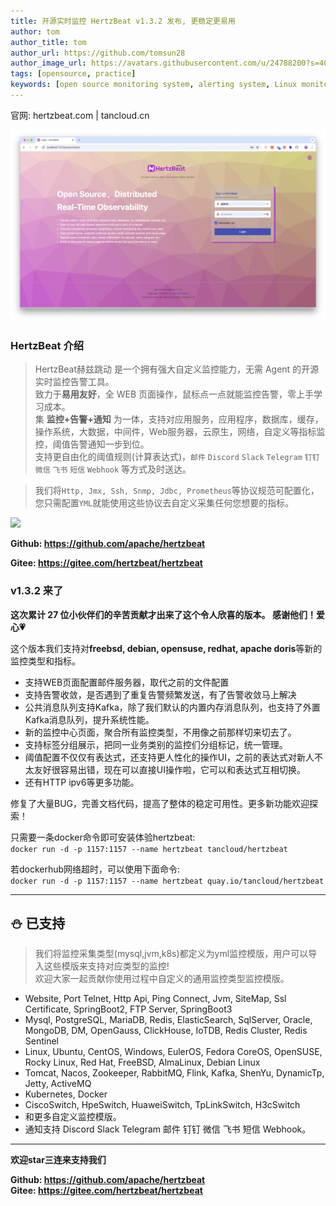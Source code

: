 ```yaml
---
title: 开源实时监控 HertzBeat v1.3.2 发布, 更稳定更易用
author: tom  
author_title: tom   
author_url: https://github.com/tomsun28  
author_image_url: https://avatars.githubusercontent.com/u/24788200?s=400&v=4  
tags: [opensource, practice]
keywords: [open source monitoring system, alerting system, Linux monitoring]
---
```


官网: hertzbeat.com | tancloud.cn


![hertzBeat](/img/home/0.png)

### HertzBeat 介绍

> HertzBeat赫兹跳动 是一个拥有强大自定义监控能力，无需 Agent 的开源实时监控告警工具。     
> 致力于**易用友好**，全 WEB 页面操作，鼠标点一点就能监控告警，零上手学习成本。   
> 集 **监控+告警+通知** 为一体，支持对应用服务，应用程序，数据库，缓存，操作系统，大数据，中间件，Web服务器，云原生，网络，自定义等指标监控，阈值告警通知一步到位。   
> 支持更自由化的阈值规则(计算表达式)，`邮件` `Discord` `Slack` `Telegram` `钉钉` `微信` `飞书` `短信` `Webhook` 等方式及时送达。

> 我们将`Http, Jmx, Ssh, Snmp, Jdbc, Prometheus`等协议规范可配置化，您只需配置`YML`就能使用这些协议去自定义采集任何您想要的指标。


![](https://p3-juejin.byteimg.com/tos-cn-i-k3u1fbpfcp/4236e748f5ac4352b7cf4bb65ccf97aa~tplv-k3u1fbpfcp-zoom-1.image)


**Github: https://github.com/apache/hertzbeat**

**Gitee: https://gitee.com/hertzbeat/hertzbeat**

### v1.3.2 来了

**这次累计 27 位小伙伴们的辛苦贡献才出来了这个令人欣喜的版本。 感谢他们！爱心💗**

这个版本我们支持对**freebsd, debian, opensuse, redhat, apache doris**等新的监控类型和指标。    

- 支持WEB页面配置邮件服务器，取代之前的文件配置
- 支持告警收敛，是否遇到了重复告警频繁发送，有了告警收敛马上解决
- 公共消息队列支持Kafka，除了我们默认的内置内存消息队列，也支持了外置Kafka消息队列，提升系统性能。
- 新的监控中心页面，聚合所有监控类型，不用像之前那样切来切去了。
- 支持标签分组展示，把同一业务类别的监控们分组标记，统一管理。
- 阈值配置不仅仅有表达式，还支持更人性化的操作UI，之前的表达式对新人不太友好很容易出错，现在可以直接UI操作啦，它可以和表达式互相切换。
- 还有HTTP ipv6等更多功能。   

修复了大量BUG，完善文档代码，提高了整体的稳定可用性。更多新功能欢迎探索！   



只需要一条docker命令即可安装体验hertzbeat:    
`docker run -d -p 1157:1157 --name hertzbeat tancloud/hertzbeat`

若dockerhub网络超时，可以使用下面命令:   
`docker run -d -p 1157:1157 --name hertzbeat quay.io/tancloud/hertzbeat`

----

## ⛄ 已支持

> 我们将监控采集类型(mysql,jvm,k8s)都定义为yml监控模版，用户可以导入这些模版来支持对应类型的监控!   
> 欢迎大家一起贡献你使用过程中自定义的通用监控类型监控模版。

- Website, Port Telnet, Http Api, Ping Connect, Jvm, SiteMap, Ssl Certificate, SpringBoot2, FTP Server, SpringBoot3
- Mysql, PostgreSQL, MariaDB, Redis, ElasticSearch, SqlServer, Oracle, MongoDB, DM, OpenGauss, ClickHouse, IoTDB, Redis Cluster, Redis Sentinel
- Linux, Ubuntu, CentOS, Windows, EulerOS, Fedora CoreOS, OpenSUSE, Rocky Linux, Red Hat, FreeBSD, AlmaLinux, Debian Linux
- Tomcat, Nacos, Zookeeper, RabbitMQ, Flink, Kafka, ShenYu, DynamicTp, Jetty, ActiveMQ
- Kubernetes, Docker
- CiscoSwitch, HpeSwitch, HuaweiSwitch, TpLinkSwitch, H3cSwitch
- 和更多自定义监控模版。
- 通知支持 Discord Slack Telegram 邮件 钉钉 微信 飞书 短信 Webhook。

----

**欢迎star三连来支持我们**     

**Github: https://github.com/apache/hertzbeat**      
**Gitee: https://gitee.com/hertzbeat/hertzbeat**  

